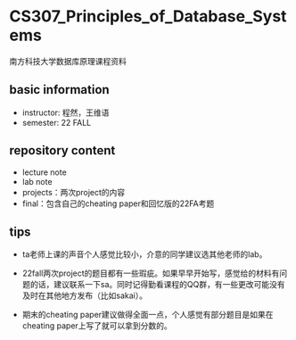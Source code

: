 # CS307_Principles_of_Database_Systems

南方科技大学数据库原理课程资料

## basic information

- instructor: 程然，王维语
- semester: 22 FALL

## repository content

- lecture note
- lab note
- projects：两次project的内容
- final：包含自己的cheating paper和回忆版的22FA考题

## tips

- ta老师上课的声音个人感觉比较小，介意的同学建议选其他老师的lab。

- 22fall两次project的题目都有一些瑕疵。如果早早开始写，感觉给的材料有问题的话，建议联系一下sa。同时记得勤看课程的QQ群，有一些更改可能没有及时在其他地方发布（比如sakai）。

- 期末的cheating paper建议做得全面一点，个人感觉有部分题目是如果在cheating paper上写了就可以拿到分数的。

  
